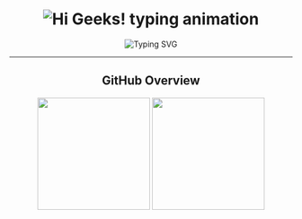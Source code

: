 <h1 align="center">
  <img src="https://readme-typing-svg.demolab.com?font=Share+Tech+Mono&size=30&duration=3000&pause=1000&color=00FF00&center=true&vCenter=true&width=300&lines=Hi+Geeks!" alt="Hi Geeks! typing animation" />
</h1>

<p align="center">
  <img src="https://readme-typing-svg.demolab.com?font=Fira+Code&size=24&pause=1000&color=9A00FF&center=true&vCenter=true&width=400&lines=Web+and+Mobile+Developer" alt="Typing SVG" />
</p>

---

<h2 align="center">GitHub Overview</h2>

<p align="center">
  <img src="https://github-readme-stats.vercel.app/api?username=FunnyVazoniaina&show_icons=true&hide_border=true&theme=tokyonight&card_width=430" height="200"/>
  <img src="https://github-readme-stats.vercel.app/api/top-langs/?username=FunnyVazoniaina&layout=compact&hide_border=true&theme=tokyonight&card_width=430" height="200"/>
</p>
